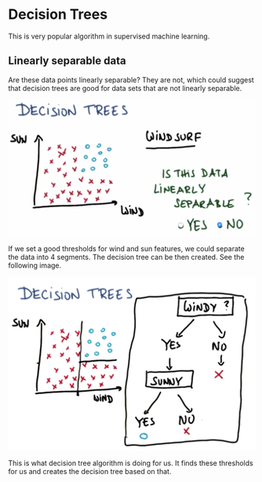 # Decision Trees

This is very popular algorithm in supervised machine learning.

## Linearly separable data

Are these data points linearly separable? They are not, which could suggest that decision trees are good for data sets that are not linearly separable.

![](/assets/decision-trees-separable.png)

If we set a good thresholds for wind and sun features, we could separate the data into 4 segments. The decision tree can be then created. See the following image. 

![](/assets/decision-tree-windy-sunny.png)

This is what decision tree algorithm is doing for us. It finds these thresholds for us and creates the decision tree based on that.  



